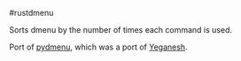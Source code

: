 #rustdmenu

Sorts dmenu by the number of times each command is used.

Port of [pydmenu](https://github.com/DeeNewcum/pydmenu), which was a port of [Yeganesh](http://dmwit.com/yeganesh/).
